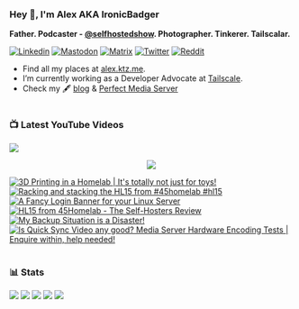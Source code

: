 ### Hey 👋, I'm Alex AKA IronicBadger

**Father. Podcaster - [@selfhostedshow](https://selfhosted.show/). Photographer. Tinkerer. Tailscalar.**

[![Linkedin](https://img.shields.io/badge/LinkedIn-0077B5?style=for-the-badge&logo=linkedin&logoColor=white)](https://www.linkedin.com/in/alex-kretzschmar)
[![Mastodon](https://img.shields.io/badge/-MASTODON-%232B90D9?style=for-the-badge&logo=mastodon&logoColor=white)](https://techhub.social/@ironicbadger)
[![Matrix](https://img.shields.io/badge/matrix-000000?style=for-the-badge&logo=Matrix&logoColor=white)](https://matrix.to/#/#self-hosted:matrix.org)
[![Twitter](https://img.shields.io/badge/Twitter-1DA1F2?style=for-the-badge&logo=twitter&logoColor=white)](https://twitter.com/IronicBadger)
[![Reddit](https://img.shields.io/badge/Reddit-FF4500?style=for-the-badge&logo=reddit&logoColor=white)](https://www.reddit.com/user/Ironicbadger)

- Find all my places at [alex.ktz.me](https://alex.ktz.me).
- I’m currently working as a Developer Advocate at [Tailscale](https://tailscale.com/).
- Check my 🖋 [blog](http://blog.ktz.me/) & [Perfect Media Server](https://perfectmediaserver.com/)

#

### 📺  Latest YouTube Videos
[<img src="https://custom-icon-badges.demolab.com/badge/-Subscribe%20For%20More-red?style=for-the-badge&logo=video&logoColor=white"/>](https://www.youtube.com/c/ktzsystems?sub_confirmation=1)

 <p align="center">
 <img src="https://user-images.githubusercontent.com/45159366/231567398-e4420e3d-2b98-4769-9243-b6d14aa2c1ef.png">
</p>

<!-- BEGIN YOUTUBE-CARDS -->
[![3D Printing in a Homelab | It's totally not just for toys!](https://ytcards.demolab.com/?id=qWG9V1ve-YU&title=3D+Printing+in+a+Homelab+%7C+It%27s+totally+not+just+for+toys%21&lang=en&timestamp=1701729382&background_color=%230d1117&title_color=%23ffffff&stats_color=%23dedede&max_title_lines=1&width=250&border_radius=5 "3D Printing in a Homelab | It's totally not just for toys!")](https://www.youtube.com/watch?v=qWG9V1ve-YU)
[![Racking and stacking the HL15 from #45homelab #hl15](https://ytcards.demolab.com/?id=9jGbUpXK5iM&title=Racking+and+stacking+the+HL15+from+%2345homelab+%23hl15&lang=en&timestamp=1701450024&background_color=%230d1117&title_color=%23ffffff&stats_color=%23dedede&max_title_lines=1&width=250&border_radius=5 "Racking and stacking the HL15 from #45homelab #hl15")](https://www.youtube.com/watch?v=9jGbUpXK5iM)
[![A Fancy Login Banner for your Linux Server](https://ytcards.demolab.com/?id=GPQ6k2GR17I&title=A+Fancy+Login+Banner+for+your+Linux+Server&lang=en&timestamp=1701395814&background_color=%230d1117&title_color=%23ffffff&stats_color=%23dedede&max_title_lines=1&width=250&border_radius=5 "A Fancy Login Banner for your Linux Server")](https://www.youtube.com/watch?v=GPQ6k2GR17I)
[![HL15 from 45Homelab - The Self-Hosters Review](https://ytcards.demolab.com/?id=FTWAWDxrbqE&title=HL15+from+45Homelab+-+The+Self-Hosters+Review&lang=en&timestamp=1700286277&background_color=%230d1117&title_color=%23ffffff&stats_color=%23dedede&max_title_lines=1&width=250&border_radius=5 "HL15 from 45Homelab - The Self-Hosters Review")](https://www.youtube.com/watch?v=FTWAWDxrbqE)
[![My Backup Situation is a Disaster!](https://ytcards.demolab.com/?id=dmOyELZMK4A&title=My+Backup+Situation+is+a+Disaster%21&lang=en&timestamp=1699155450&background_color=%230d1117&title_color=%23ffffff&stats_color=%23dedede&max_title_lines=1&width=250&border_radius=5 "My Backup Situation is a Disaster!")](https://www.youtube.com/watch?v=dmOyELZMK4A)
[![Is Quick Sync Video any good? Media Server Hardware Encoding Tests | Enquire within, help needed!](https://ytcards.demolab.com/?id=ceUIUyZwchY&title=Is+Quick+Sync+Video+any+good%3F+Media+Server+Hardware+Encoding+Tests+%7C+Enquire+within%2C+help+needed%21&lang=en&timestamp=1694374209&background_color=%230d1117&title_color=%23ffffff&stats_color=%23dedede&max_title_lines=1&width=250&border_radius=5 "Is Quick Sync Video any good? Media Server Hardware Encoding Tests | Enquire within, help needed!")](https://www.youtube.com/watch?v=ceUIUyZwchY)
<!-- END YOUTUBE-CARDS -->
#

### 📊 Stats
![](https://github-profile-summary-cards.vercel.app/api/cards/profile-details?username=IronicBadger&theme=radical)
![](https://github-profile-summary-cards.vercel.app/api/cards/repos-per-language?username=IronicBadger&theme=radical)
![](https://github-profile-summary-cards.vercel.app/api/cards/most-commit-language?username=IronicBadger&theme=radical)
![](https://github-profile-summary-cards.vercel.app/api/cards/stats?username=IronicBadger&theme=radical)
![](https://github-profile-summary-cards.vercel.app/api/cards/productive-time?username=IronicBadger&theme=radical)

<!-- - 🔭 I’m currently working on ...
- 🌱 I’m currently learning ...
- 👯 I’m looking to collaborate on ...
- 🤔 I’m looking for help with ...
- 💬 Ask me about ... -->